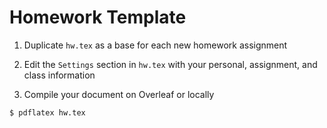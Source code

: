 # Homework Template

1. Duplicate `hw.tex` as a base for each new homework assignment

2. Edit the `Settings` section in `hw.tex` with your personal, assignment, and class information

3. Compile your document on Overleaf or locally
```
$ pdflatex hw.tex
```  
